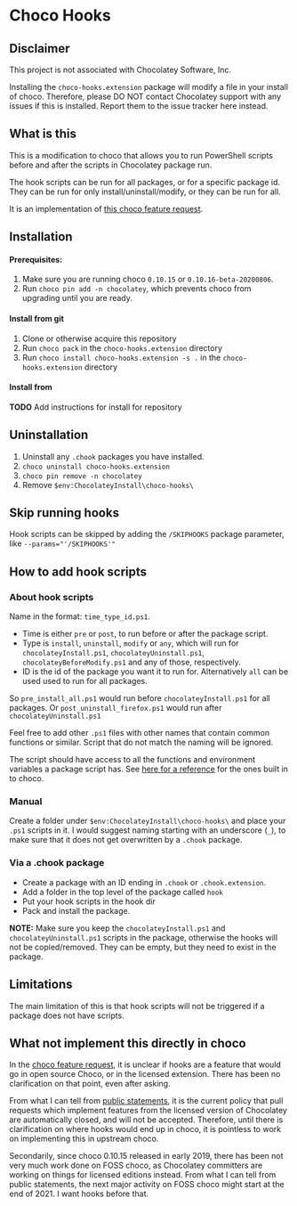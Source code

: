 # Choco Hooks

## Disclaimer

This project is not associated with Chocolatey Software, Inc.

Installing the `choco-hooks.extension` package will modify a file in your install of choco. 
Therefore, please DO NOT contact Chocolatey support with any issues if this is installed. 
Report them to the issue tracker here instead.

## What is this

This is a modification to choco that allows you to run PowerShell scripts before and after the scripts in Chocolatey package run.

The hook scripts can be run for all packages, or for a specific package id. They can be run for only install/uninstall/modify, or they can be run for all.

It is an implementation of [this choco feature request](https://github.com/chocolatey/choco/issues/1185).

## Installation

#### Prerequisites:
1. Make sure you are running choco `0.10.15` or `0.10.16-beta-20200806`. 
2. Run `choco pin add -n chocolatey`, which prevents choco from upgrading until you are ready.

#### Install from git
1. Clone or otherwise acquire this repository 
2. Run `choco pack` in the `choco-hooks.extension` directory
3. Run `choco install choco-hooks.extension -s .` in the `choco-hooks.extension` directory

#### Install from <TODO>

**TODO** Add instructions for install for repository

## Uninstallation

1. Uninstall any `.chook` packages you have installed.
2. `choco uninstall choco-hooks.extension`
3. `choco pin remove -n chocolatey`
4. Remove `$env:ChocolateyInstall\choco-hooks\`


## Skip running hooks

Hook scripts can be skipped by adding the `/SKIPHOOKS` package parameter, like `--params="'/SKIPHOOKS'"`

## How to add hook scripts

### About hook scripts

Name in the format: `time_type_id.ps1`. 

- Time is either `pre` or `post`, to run before or after the package script. 
- Type is `install`, `uninstall`, `modify` or `any`, which will run for `chocolateyInstall.ps1`, `chocolateyUninstall.ps1`, `chocolateyBeforeModify.ps1` and any of those, respectively.
- ID is the id of the package you want it to run for. Alternatively `all` can be used used to run for all packages.

So `pre_install_all.ps1` would run before `chocolateyInstall.ps1` for all packages. Or `post_uninstall_firefox.ps1` would run after `chocolateyUninstall.ps1` 

Feel free to add other `.ps1` files with other names that contain common functions or similar. Script that do not match the naming will be ignored.

The script should have access to all the functions and environment variables a package script has. See [here for a reference](https://docs.chocolatey.org/en-us/create/functions/) for the ones built in to choco.

### Manual

Create a folder under `$env:ChocolateyInstall\choco-hooks\` and place your `.ps1` scripts in it. 
I would suggest naming starting with an underscore (`_`), to make sure that it does not get overwritten by a `.chook` package.

### Via a .chook package

- Create a package with an ID ending in `.chook` or `.chook.extension`. 
- Add a folder in the top level of the package called `hook`
- Put your hook scripts in the hook dir
- Pack and install the package. 

**NOTE:** Make sure you keep the `chocolateyInstall.ps1` and `chocolateyUninstall.ps1` scripts in the package, otherwise the hooks will not be copied/removed. They can be empty, but they need to exist in the package.

## Limitations

The main limitation of this is that hook scripts will not be triggered if a package does not have scripts.

## What not implement this directly in choco

In the [choco feature request](https://github.com/chocolatey/choco/issues/1185), it is unclear if hooks are a feature that would go in open source Choco, or in the licensed extension. 
There has been no clarification on that point, even after asking. 

From what I can tell from [public statements](https://web.archive.org/web/20210323165032/https://github.com/chocolatey/choco/issues/2139#issuecomment-713112049), it is the current policy that pull requests which implement features from the licensed version of Chocolatey are automatically closed, and will not be accepted.
Therefore, until there is clarification on where hooks would end up in choco, it is pointless to work on implementing this in upstream choco.

Secondarily, since choco 0.10.15 released in early 2019, there has been not very much work done on FOSS choco, as Chocolatey committers are working on things for licensed editions instead. 
From what I can tell from public statements, the next major activity on FOSS choco might start at the end of 2021. I want hooks before that.

